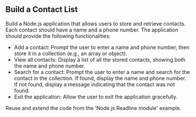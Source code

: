 ## Build a Contact List
Build a Node.js application that allows users to store and retrieve contacts. Each contact should have a name and a phone number. The application should provide the following functionalities:
- Add a contact: Prompt the user to enter a name and phone number, then store it in a collection (e.g., an array or object).
- View all contacts: Display a list of all the stored contacts, showing both the name and phone number.
- Search for a contact: Prompt the user to enter a name and search for the contact in the collection. If found, display the name and phone number. If not found, display a message indicating that the contact was not found.
- Exit the application: Allow the user to exit the application gracefully.

Reuse and extend the code from the 'Node.js Readline module' example.